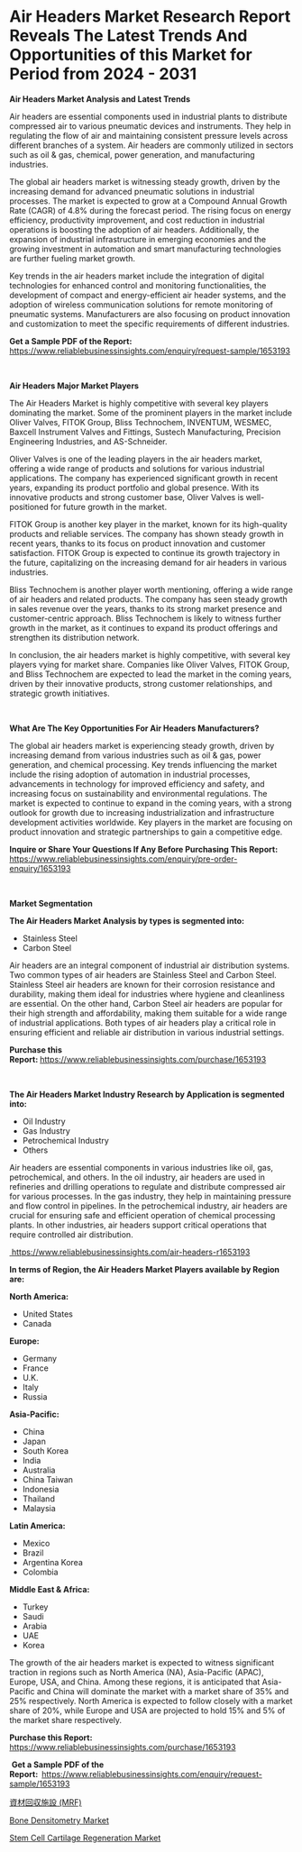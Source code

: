<p><h1>Air Headers Market Research Report Reveals The Latest Trends And Opportunities of this Market for Period from 2024 - 2031</h1></p><p><strong>Air Headers Market Analysis and Latest Trends</strong></p>
<p><p>Air headers are essential components used in industrial plants to distribute compressed air to various pneumatic devices and instruments. They help in regulating the flow of air and maintaining consistent pressure levels across different branches of a system. Air headers are commonly utilized in sectors such as oil & gas, chemical, power generation, and manufacturing industries.</p><p>The global air headers market is witnessing steady growth, driven by the increasing demand for advanced pneumatic solutions in industrial processes. The market is expected to grow at a Compound Annual Growth Rate (CAGR) of 4.8% during the forecast period. The rising focus on energy efficiency, productivity improvement, and cost reduction in industrial operations is boosting the adoption of air headers. Additionally, the expansion of industrial infrastructure in emerging economies and the growing investment in automation and smart manufacturing technologies are further fueling market growth.</p><p>Key trends in the air headers market include the integration of digital technologies for enhanced control and monitoring functionalities, the development of compact and energy-efficient air header systems, and the adoption of wireless communication solutions for remote monitoring of pneumatic systems. Manufacturers are also focusing on product innovation and customization to meet the specific requirements of different industries.</p></p>
<p><strong>Get a Sample PDF of the Report:&nbsp;</strong> <a href="https://www.reliablebusinessinsights.com/enquiry/request-sample/1653193">https://www.reliablebusinessinsights.com/enquiry/request-sample/1653193</a></p>
<p>&nbsp;</p>
<p><strong>Air Headers Major Market Players</strong></p>
<p><p>The Air Headers Market is highly competitive with several key players dominating the market. Some of the prominent players in the market include Oliver Valves, FITOK Group, Bliss Technochem, INVENTUM, WESMEC, Baxcell Instrument Valves and Fittings, Sustech Manufacturing, Precision Engineering Industries, and AS-Schneider.</p><p>Oliver Valves is one of the leading players in the air headers market, offering a wide range of products and solutions for various industrial applications. The company has experienced significant growth in recent years, expanding its product portfolio and global presence. With its innovative products and strong customer base, Oliver Valves is well-positioned for future growth in the market.</p><p>FITOK Group is another key player in the market, known for its high-quality products and reliable services. The company has shown steady growth in recent years, thanks to its focus on product innovation and customer satisfaction. FITOK Group is expected to continue its growth trajectory in the future, capitalizing on the increasing demand for air headers in various industries.</p><p>Bliss Technochem is another player worth mentioning, offering a wide range of air headers and related products. The company has seen steady growth in sales revenue over the years, thanks to its strong market presence and customer-centric approach. Bliss Technochem is likely to witness further growth in the market, as it continues to expand its product offerings and strengthen its distribution network.</p><p>In conclusion, the air headers market is highly competitive, with several key players vying for market share. Companies like Oliver Valves, FITOK Group, and Bliss Technochem are expected to lead the market in the coming years, driven by their innovative products, strong customer relationships, and strategic growth initiatives.</p></p>
<p>&nbsp;</p>
<p><strong>What Are The Key Opportunities For Air Headers Manufacturers?</strong></p>
<p><p>The global air headers market is experiencing steady growth, driven by increasing demand from various industries such as oil & gas, power generation, and chemical processing. Key trends influencing the market include the rising adoption of automation in industrial processes, advancements in technology for improved efficiency and safety, and increasing focus on sustainability and environmental regulations. The market is expected to continue to expand in the coming years, with a strong outlook for growth due to increasing industrialization and infrastructure development activities worldwide. Key players in the market are focusing on product innovation and strategic partnerships to gain a competitive edge.</p></p>
<p><strong>Inquire or Share Your Questions If Any Before Purchasing This Report:</strong> <a href="https://www.reliablebusinessinsights.com/enquiry/pre-order-enquiry/1653193">https://www.reliablebusinessinsights.com/enquiry/pre-order-enquiry/1653193</a></p>
<p>&nbsp;</p>
<p><strong>Market Segmentation</strong></p>
<p><strong>The Air Headers Market Analysis by types is segmented into:</strong></p>
<p><ul><li>Stainless Steel</li><li>Carbon Steel</li></ul></p>
<p><p>Air headers are an integral component of industrial air distribution systems. Two common types of air headers are Stainless Steel and Carbon Steel. Stainless Steel air headers are known for their corrosion resistance and durability, making them ideal for industries where hygiene and cleanliness are essential. On the other hand, Carbon Steel air headers are popular for their high strength and affordability, making them suitable for a wide range of industrial applications. Both types of air headers play a critical role in ensuring efficient and reliable air distribution in various industrial settings.</p></p>
<p><strong>Purchase this Report:&nbsp;</strong><a href="https://www.reliablebusinessinsights.com/purchase/1653193">https://www.reliablebusinessinsights.com/purchase/1653193</a></p>
<p>&nbsp;</p>
<p><strong>The Air Headers Market Industry Research by Application is segmented into:</strong></p>
<p><ul><li>Oil Industry</li><li>Gas Industry</li><li>Petrochemical Industry</li><li>Others</li></ul></p>
<p><p>Air headers are essential components in various industries like oil, gas, petrochemical, and others. In the oil industry, air headers are used in refineries and drilling operations to regulate and distribute compressed air for various processes. In the gas industry, they help in maintaining pressure and flow control in pipelines. In the petrochemical industry, air headers are crucial for ensuring safe and efficient operation of chemical processing plants. In other industries, air headers support critical operations that require controlled air distribution.</p></p>
<p><a href="https://www.reliablebusinessinsights.com/air-headers-r1653193">&nbsp;https://www.reliablebusinessinsights.com/air-headers-r1653193</a></p>
<p><strong>In terms of Region, the Air Headers Market Players available by Region are:</strong></p>
<p>
    <p> <strong> North America: </strong>
        <ul>
            <li>United States</li>
            <li>Canada</li>
        </ul>
        </p> 
    <p> <strong> Europe: </strong>
        <ul>
            <li>Germany</li>
            <li>France</li>
            <li>U.K.</li>
            <li>Italy</li>
            <li>Russia</li>
        </ul>
        </p> 
    <p> <strong> Asia-Pacific: </strong>
        <ul>
            <li>China</li>
            <li>Japan</li>
            <li>South Korea</li>
            <li>India</li>
            <li>Australia</li>
            <li>China Taiwan</li>
            <li>Indonesia</li>
            <li>Thailand</li>
            <li>Malaysia</li>
        </ul>
        </p> 
    <p> <strong> Latin America: </strong>
        <ul>
            <li>Mexico</li>
            <li>Brazil</li>
            <li>Argentina Korea</li>
            <li>Colombia</li>
        </ul>
        </p> 
    <p> <strong> Middle East & Africa: </strong>
        <ul>
            <li>Turkey</li>
            <li>Saudi</li>
            <li>Arabia</li>
            <li>UAE</li>
            <li>Korea</li>
        </ul>
    </p>
    </p>
<p><p>The growth of the air headers market is expected to witness significant traction in regions such as North America (NA), Asia-Pacific (APAC), Europe, USA, and China. Among these regions, it is anticipated that Asia-Pacific and China will dominate the market with a market share of 35% and 25% respectively. North America is expected to follow closely with a market share of 20%, while Europe and USA are projected to hold 15% and 5% of the market share respectively.</p></p>
<p><strong>Purchase this Report: </strong><a href="https://www.reliablebusinessinsights.com/purchase/1653193">https://www.reliablebusinessinsights.com/purchase/1653193</a></p>
<p>&nbsp;<strong>Get a Sample PDF of the Report:&nbsp;&nbsp;</strong><a href="https://www.reliablebusinessinsights.com/enquiry/request-sample/1653193">https://www.reliablebusinessinsights.com/enquiry/request-sample/1653193</a></p>
<p><strong></strong></p>
<p><p><a href="https://github.com/CarlieShields/Market-Research-Report-List-1/blob/main/4765082171437.md">資材回収施設 (MRF)</a></p><p><a href="https://github.com/sajonf007/Market-Research-Report-List-1/blob/main/bone-densitometry-market.md">Bone Densitometry Market</a></p><p><a href="https://github.com/ernidarwin455/Market-Research-Report-List-1/blob/main/stem-cell-cartilage-regeneration-market.md">Stem Cell Cartilage Regeneration Market</a></p></p>